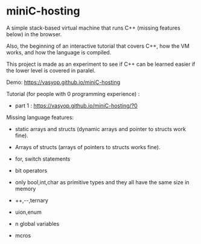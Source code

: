 # miniC-hosting

A simple stack-based virtual machine that runs C++ (missing features below) in the browser.

Also, the beginning of an interactive tutorial that covers C++, how the VM works, and how the language is compiled.

This project is made as an experiment to see if C++ can be learned easier if the lower level is covered in paralel.

Demo: https://vasyop.github.io/miniC-hosting

Tutorial (for people with 0 programming experience) : 
* part 1 : https://vasyop.github.io/miniC-hosting/?0

Missing language features:

* static arrays and structs (dynamic arrays and pointer to structs work fine).
  
* Arrays of structs (arrays of pointers to structs works fine).
  
* for, switch statements
  
* bit operators
  
* only bool,int,char as primitive types and they all have the same size in memory
  
* ++,--,ternary
  
* uion,enum
  
* n global variables
  
* mcros
